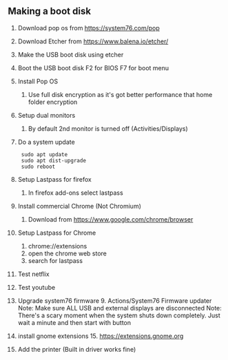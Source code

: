 ## Making a boot disk
1. Download pop os from https://system76.com/pop
2. Download Etcher from https://www.balena.io/etcher/
3. Make the USB boot disk using etcher
4. Boot the USB boot disk F2 for BIOS F7 for boot menu
5. Install Pop OS
    1. Use full disk encryption as it's got better performance that home folder encryption
6. Setup dual monitors
    1. By default 2nd monitor is turned off (Activities/Displays)
7. Do a system update

        sudo apt update
        sudo apt dist-upgrade
        sudo reboot
        
8. Setup Lastpass for firefox
    1.  In firefox add-ons select lastpass
9. Install commercial Chrome (Not Chromium)
    1.  Download from https://www.google.com/chrome/browser
10. Setup Lastpass for Chrome
	1. chrome://extensions
	2. open the chrome web store
	3. search for lastpass
11. Test netflix
12. Test youtube
13. Upgrade system76 firmware
    9. Actions/System76 Firmware updater
        Note: Make sure ALL USB and external displays are disconnected
        Note: There's a scary moment when the system shuts down completely.
        Just wait a minute and then start with button

14. install gnome extensions
	15. https://extensions.gnome.org
15. Add the printer (Built in driver works fine)
  
<!--stackedit_data:
eyJoaXN0b3J5IjpbMTMyNTI1NTI1MCwtOTA5MDkxNzk1LC0xNT
A1MzYzODU2LDIwOTg3Njg1NzQsLTE4OTU0Mjg0MzksLTY1ODMy
MTU2NCwtMTg1NzU5Mjg0MCwyMTIzNjYwNDE1LDE2NTc1MjkwNT
YsLTc2NDQ3NTA0MywtMjAxNjQ0MTk2NSw0MTc1Nzg4NjMsLTE0
NDAzMTA4MzUsLTE2MDIzNzc5MjcsMzA1NzM4MDE2XX0=
-->